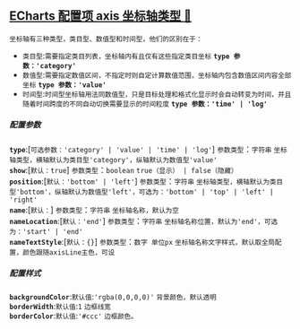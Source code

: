 <a id="top" href="#top">ECharts 配置项 axis 坐标轴类型  :maple_leaf:</a> 
----
`坐标轴有三种类型，类目型、数值型和时间型，他们的区别在于：`
* `类目型`:`需要指定类目列表，坐标轴内有且仅有这些指定类目坐标`  **`type 参数：'category'`**
* `数值型`:`需要指定数值区间，不指定时则自定计算数值范围，坐标轴内包含数值区间内容全部坐标` **`type 参数：'value' `**
* `时间型`:`时间型坐标轴用法同数值型，只是目标处理和格式化显示时会自动转变为时间，并且随着时间跨度的不同自动切换需要显示的时间粒度` **`type 参数：'time' | 'log'`**
##### 配置参数
**`type`**:[`可选参数：'category' | 'value' | 'time' | 'log'`] `参数类型`：`字符串`  `坐标轴类型，横轴默认为类目型'category'，纵轴默认为数值型'value'`<br/>
**`show`**:[`默认：true`] `参数类型`：`boolean`   `true（显示） | false（隐藏）`<br/>
**`position`**:[`默认：'bottom' | 'left'`] `参数类型`：`字符串`  `坐标轴类型，横轴默认为类目型'bottom'，纵轴默认为数值型'left'，可选为：'bottom' | 'top' | 'left' | 'right'`<br/>
**`name`**:[`默认：`] `参数类型`：`字符串`  `坐标轴名称，默认为空`<br/>
**`nameLocation`**:[`默认：'end'`]  `参数类型`：`字符串`  `坐标轴名称位置，默认为'end'，可选为：'start' | 'end'`<br/>
**`nameTextStyle`**:[`默认：{}`] `参数类型`：`数字 单位px`  `坐标轴名称文字样式，默认取全局配置，颜色跟随axisLine主色，可设`<br/>



##### 配置样式
**`backgroundColor`**:`默认值`:`'rgba(0,0,0,0)'`	`背景颜色，默认透明`<br/>
**`borderWidth`**:`默认值`:`1`	`边框线宽`<br/>
**`borderColor`**:`默认值`:`'#ccc'`	`边框颜色。`<br/>


